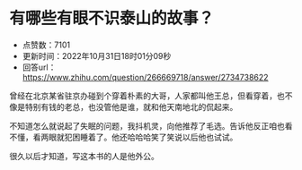 # 有哪些有眼不识泰山的故事？
- 点赞数：7101
- 更新时间：2022年10月31日18时01分09秒
- 回答url：https://www.zhihu.com/question/266669718/answer/2734738622
<body>
 <p data-pid="BfseINN1">曾经在北京某省驻京办碰到个穿着朴素的大哥，人家都叫他王总，但看穿着，也不像是特别有钱的老总，也没管他是谁，就和他天南地北的侃起来。</p>
 <p data-pid="XMhH9hmF">不知道怎么就说起了失眠的问题，我抖机灵，向他推荐了毛选。告诉他反正咱也看不懂，看两眼就犯困睡着了。他还哈哈哈笑了笑说以后他也试试。</p>
 <p data-pid="B1tqizvx">很久以后才知道，写这本书的人是他外公。</p>
</body>